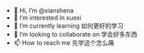 - 👋 Hi, I’m @xianshena
- 👀 I’m interested in xuexi
- 🌱 I’m currently learning 如何更好的学习
- 💞️ I’m looking to collaborate on 学会好多东西
- 📫 How to reach me 先学这个怎么痛

<!---
xianshena/xianshena is a ✨ special ✨ repository because its `README.md` (this file) appears on your GitHub profile.
You can click the Preview link to take a look at your changes.
--->
